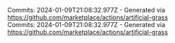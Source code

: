 Commits: 2024-01-09T21:08:32.977Z - Generated via https://github.com/marketplace/actions/artificial-grass
<br>
Commits: 2024-01-09T21:08:32.977Z - Generated via https://github.com/marketplace/actions/artificial-grass
<br>
